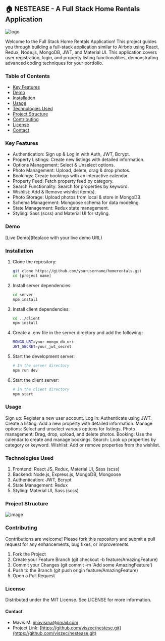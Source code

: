 ## 🏠 NESTEASE - A Full Stack Home Rentals Application

![logo](https://github.com/viszec/nestease/assets/39253875/b36db54c-0784-4a82-b5f7-1582dd602aab)

Welcome to the Full Stack Home Rentals Application! 
This project guides you through building a full-stack application similar to Airbnb using React, Redux, Node.js, MongoDB, JWT, and Material UI. This application covers user registration, login, and property listing functionalities, demonstrating advanced coding techniques for your portfolio.

### Table of Contents
- [Key Features](#key-features)
- [Demo](#demo)
- [Installation](#installation)
- [Usage](#usage)
- [Technologies Used](#technologies-used)
- [Project Structure](#project-structure)
- [Contributing](#contributing)
- [License](#license)
- [Contact](#contact)

### Key Features
- Authentication: Sign up & Log in with Auth, JWT, Bcrypt.
- Property Listings: Create new listings with detailed information.
- Options Management: Select & Unselect options.
- Photo Management: Upload, delete, drag & drop photos.
- Bookings: Create bookings with an interactive calendar.
- Property Feed: Fetch property feed by category.
- Search Functionality: Search for properties by keyword.
- Wishlist: Add & Remove wishlist item(s).
- Photo Storage: Upload photos from local & store in MongoDB.
- Schema Management: Mongoose schema for data modeling.
- State Management: Redux state management.
- Styling: Sass (scss) and Material UI for styling.

### Demo
[Live Demo](Replace with your live demo URL)

### Installation

1. Clone the repository:
   ```bash
   git clone https://github.com/yourusername/homerentals.git
   cd [project name]

2. Install server dependencies:
   ```bash
   cd server
   npm install

3. Install client dependencies:
   ```bash
   cd ../client
   npm install

4. Create a .env file in the server directory and add the following:
   ```bash
   MONGO_URI=your_mongo_db_uri
   JWT_SECRET=your_jwt_secret

5. Start the development server:
   ```bash
   # In the server directory
   npm run dev

6. Start the client server:
   ```bash
   # In the client directory
   npm start

### Usage

Sign up: Register a new user account.
Log in: Authenticate using JWT.
Create a listing: Add a new property with detailed information.
Manage options: Select and unselect various options for listings.
Photo management: Drag, drop, upload, and delete photos.
Booking: Use the calendar to create and manage bookings.
Search: Look up properties by category or keyword.
Wishlist: Add or remove properties from the wishlist.

### Technologies Used

1. Frontend: React JS, Redux, Material UI, Sass (scss)
2. Backend: Node.js, Express.js, MongoDB, Mongoose
3. Authentication: JWT, Bcrypt
4. State Management: Redux
5. Styling: Material UI, Sass (scss)

### Project Structure
![image](https://github.com/viszec/nestease/assets/39253875/2df65fb8-3125-4c70-809c-ad84bbbf351d)


### Contributing
Contributions are welcome! Please fork this repository and submit a pull request for any enhancements, bug fixes, or improvements.
1. Fork the Project
2. Create your Feature Branch (git checkout -b feature/AmazingFeature)
3. Commit your Changes (git commit -m 'Add some AmazingFeature')
4. Push to the Branch (git push origin feature/AmazingFeature)
5. Open a Pull Request

### License
Distributed under the MIT License. See LICENSE for more information.

####  Contact
- Mavis M. imavisma@gmail.com
- Project Link: [https://github.com/viszec/nestese.git](https://github.com/viszec/nestease.git)


